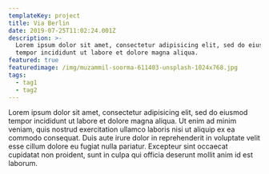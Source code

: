 ```yaml
---
templateKey: project
title: Via Berlin
date: 2019-07-25T11:02:24.001Z
description: >-
  Lorem ipsum dolor sit amet, consectetur adipisicing elit, sed do eiusmod
  tempor incididunt ut labore et dolore magna aliqua.
featured: true
featuredimage: /img/muzammil-soorma-611403-unsplash-1024x768.jpg
tags:
  - tag1
  - tag2
---
```

Lorem ipsum dolor sit amet, consectetur adipisicing elit, sed do eiusmod tempor incididunt ut labore et dolore magna aliqua. Ut enim ad minim veniam, quis nostrud exercitation ullamco laboris nisi ut aliquip ex ea commodo consequat. Duis aute irure dolor in reprehenderit in voluptate velit esse cillum dolore eu fugiat nulla pariatur. Excepteur sint occaecat cupidatat non proident, sunt in culpa qui officia deserunt mollit anim id est laborum.

